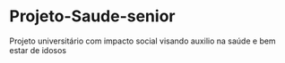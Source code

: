 # Projeto-Saude-senior
Projeto universitário com impacto social visando auxilio na saúde e bem estar de idosos
